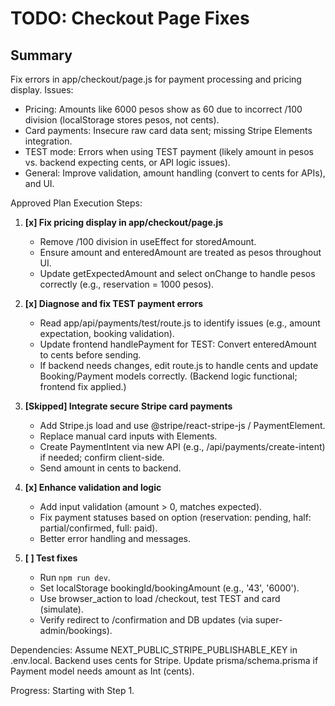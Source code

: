 # TODO: Checkout Page Fixes

## Summary
Fix errors in app/checkout/page.js for payment processing and pricing display. Issues:
- Pricing: Amounts like 6000 pesos show as 60 due to incorrect /100 division (localStorage stores pesos, not cents).
- Card payments: Insecure raw card data sent; missing Stripe Elements integration.
- TEST mode: Errors when using TEST payment (likely amount in pesos vs. backend expecting cents, or API logic issues).
- General: Improve validation, amount handling (convert to cents for APIs), and UI.

Approved Plan Execution Steps:

1. **[x] Fix pricing display in app/checkout/page.js**
   - Remove /100 division in useEffect for storedAmount.
   - Ensure amount and enteredAmount are treated as pesos throughout UI.
   - Update getExpectedAmount and select onChange to handle pesos correctly (e.g., reservation = 1000 pesos).

2. **[x] Diagnose and fix TEST payment errors**
   - Read app/api/payments/test/route.js to identify issues (e.g., amount expectation, booking validation).
   - Update frontend handlePayment for TEST: Convert enteredAmount to cents before sending.
   - If backend needs changes, edit route.js to handle cents and update Booking/Payment models correctly. (Backend logic functional; frontend fix applied.)

3. **[Skipped] Integrate secure Stripe card payments**
   - Add Stripe.js load and use @stripe/react-stripe-js / PaymentElement.
   - Replace manual card inputs with Elements.
   - Create PaymentIntent via new API (e.g., /api/payments/create-intent) if needed; confirm client-side.
   - Send amount in cents to backend.

4. **[x] Enhance validation and logic**
   - Add input validation (amount > 0, matches expected).
   - Fix payment statuses based on option (reservation: pending, half: partial/confirmed, full: paid).
   - Better error handling and messages.

5. **[ ] Test fixes**
   - Run `npm run dev`.
   - Set localStorage bookingId/bookingAmount (e.g., '43', '6000').
   - Use browser_action to load /checkout, test TEST and card (simulate).
   - Verify redirect to /confirmation and DB updates (via super-admin/bookings).

Dependencies: Assume NEXT_PUBLIC_STRIPE_PUBLISHABLE_KEY in .env.local. Backend uses cents for Stripe. Update prisma/schema.prisma if Payment model needs amount as Int (cents).

Progress: Starting with Step 1.
